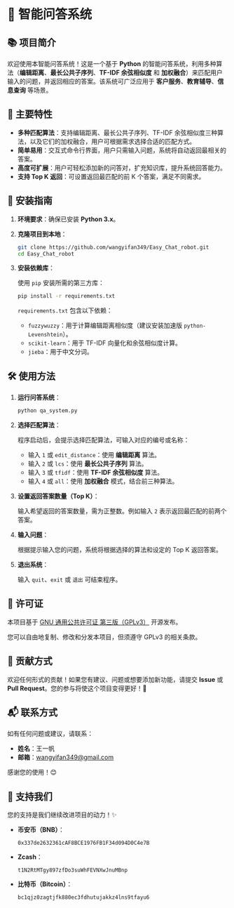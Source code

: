 # 🤖 智能问答系统

## 📚 项目简介

欢迎使用本智能问答系统！这是一个基于 **Python** 的智能问答系统，利用多种算法（**编辑距离**、**最长公共子序列**、**TF-IDF 余弦相似度** 和 **加权融合**）来匹配用户输入的问题，并返回相应的答案。该系统可广泛应用于 **客户服务**、**教育辅导**、**信息查询** 等场景。

## 🌟 主要特性

- **多种匹配算法**：支持编辑距离、最长公共子序列、TF-IDF 余弦相似度三种算法，以及它们的加权融合，用户可根据需求选择合适的匹配方式。
- **简单易用**：交互式命令行界面，用户只需输入问题，系统将自动返回最相关的答案。
- **高度可扩展**：用户可轻松添加新的问答对，扩充知识库，提升系统回答能力。
- **支持 Top K 返回**：可设置返回最匹配的前 K 个答案，满足不同需求。

## 🚀 安装指南

1. **环境要求**：确保已安装 **Python 3.x**。

2. **克隆项目到本地**：

   ```bash
   git clone https://github.com/wangyifan349/Easy_Chat_robot.git
   cd Easy_Chat_robot
   ```

3. **安装依赖库**：

   使用 `pip` 安装所需的第三方库：

   ```bash
   pip install -r requirements.txt
   ```

   `requirements.txt` 包含以下依赖：

   - `fuzzywuzzy`：用于计算编辑距离相似度（建议安装加速版 `python-Levenshtein`）。
   - `scikit-learn`：用于 TF-IDF 向量化和余弦相似度计算。
   - `jieba`：用于中文分词。

## 🛠️ 使用方法

1. **运行问答系统**：

   ```bash
   python qa_system.py
   ```

2. **选择匹配算法**：

   程序启动后，会提示选择匹配算法，可输入对应的编号或名称：

   - 输入 `1` 或 `edit_distance`：使用 **编辑距离** 算法。
   - 输入 `2` 或 `lcs`：使用 **最长公共子序列** 算法。
   - 输入 `3` 或 `tfidf`：使用 **TF-IDF 余弦相似度** 算法。
   - 输入 `4` 或 `all`：使用 **加权融合** 模式，结合前三种算法。

3. **设置返回答案数量（Top K）**：

   输入希望返回的答案数量，需为正整数。例如输入 `2` 表示返回最匹配的前两个答案。

4. **输入问题**：

   根据提示输入您的问题，系统将根据选择的算法和设定的 Top K 返回答案。

5. **退出系统**：

   输入 `quit`、`exit` 或 `退出` 可结束程序。

## 📜 许可证

本项目基于 [GNU 通用公共许可证 第三版（GPLv3）](https://www.gnu.org/licenses/gpl-3.0.html) 开源发布。

您可以自由地复制、修改和分发本项目，但须遵守 GPLv3 的相关条款。

## 🤝 贡献方式

欢迎任何形式的贡献！如果您有建议、问题或想要添加新功能，请提交 **Issue** 或 **Pull Request**。您的参与将使这个项目变得更好！🌈

## 📬 联系方式

如有任何问题或建议，请联系：

- **姓名**：王一帆
- **邮箱**：wangyifan349@gmail.com

感谢您的使用！😊

## 🙏 支持我们

您的支持是我们继续改进项目的动力！✨

- **币安币（BNB）**：

  ```
  0x337de2632361cAF8BCE1976FB1F34d094D0C4e7B
  ```

- **Zcash**：

  ```
  t1N2RtMTgy897zfDo3suWhFEVNXwJnuMBnp
  ```

- **比特币（Bitcoin）**：

  ```
  bc1qjz0zagtjfk880ec3fdhutujakkz4lns9tfayu6
  ```

